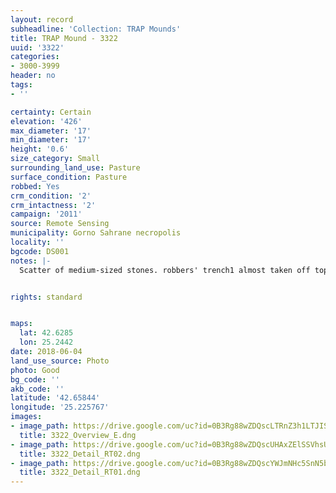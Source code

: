 ```yaml
---
layout: record
subheadline: 'Collection: TRAP Mounds'
title: TRAP Mound - 3322
uuid: '3322'
categories:
- 3000-3999
header: no
tags:
- ''

certainty: Certain
elevation: '426'
max_diameter: '17'
min_diameter: '17'
height: '0.6'
size_category: Small
surrounding_land_use: Pasture
surface_condition: Pasture
robbed: Yes
crm_condition: '2'
crm_intactness: '2'
campaign: '2011'
source: Remote Sensing
municipality: Gorno Sahrane necropolis
locality: ''
bgcode: DS001
notes: |-
  Scatter of medium-sized stones. robbers' trench1 almost taken off top.


rights: standard


maps:
  lat: 42.6285
  lon: 25.2442
date: 2018-06-04
land_use_source: Photo
photo: Good
bg_code: ''
akb_code: ''
latitude: '42.65844'
longitude: '25.225767'
images:
- image_path: https://drive.google.com/uc?id=0B3Rg88wZDQscLTRnZ3h1LTJISUU
  title: 3322_Overview_E.dng
- image_path: https://drive.google.com/uc?id=0B3Rg88wZDQscUHAxZElSSVhsUTQ
  title: 3322_Detail_RT02.dng
- image_path: https://drive.google.com/uc?id=0B3Rg88wZDQscYWJmNHc5SnN5bUk
  title: 3322_Detail_RT01.dng
---
```

